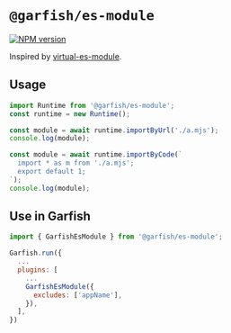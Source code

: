 # `@garfish/es-module`

[![NPM version](https://img.shields.io/npm/v/@garfish/es-module.svg?style=flat-square)](https://www.npmjs.com/package/@garfish/es-module)

Inspired by [virtual-es-module](https://github.com/imtaotao/virtual-es-module).

## Usage

```js
import Runtime from '@garfish/es-module';
const runtime = new Runtime();

const module = await runtime.importByUrl('./a.mjs');
console.log(module);

const module = await runtime.importByCode(`
  import * as m from './a.mjs';
  export default 1;
`);
console.log(module);
```

## Use in Garfish

```js
import { GarfishEsModule } from '@garfish/es-module';

Garfish.run({
  ...
  plugins: [
    ...
    GarfishEsModule({
      excludes: ['appName'],
    }),
  ],
})
```
